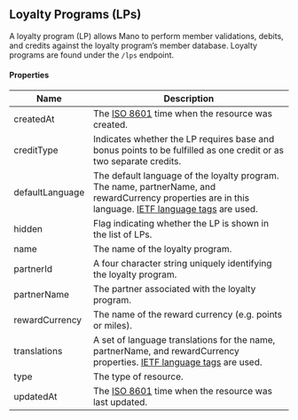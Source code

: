 ## Loyalty Programs (LPs)

A loyalty program (LP) allows Mano to perform member validations, debits, and credits against the loyalty program’s member database. Loyalty programs are found under the `/lps` endpoint.

#### Properties

<table>
    <thead>
        <tr>
            <th>Name</th>
            <th>Description</th>
        </tr>
    </thead>
    <tbody>
        <tr>
            <td>createdAt</td>
            <td>The <a href="http://en.wikipedia.org/wiki/ISO_8601">ISO 8601</a> time when the resource was created.</td>
        </tr>
        <tr>
            <td>creditType</td>
            <td>Indicates whether the LP requires base and bonus points to be fulfilled as one credit or as two separate credits.</td>
        </tr>
        <tr>
            <td>defaultLanguage</td>
            <td>The default language of the loyalty program. The name, partnerName, and rewardCurrency properties are in this language. <a href="http://en.wikipedia.org/wiki/IETF_language_tag">IETF language tags</a> are used.</td>
        </tr>
        <tr>
            <td>hidden</td>
            <td>Flag indicating whether the LP is shown in the list of LPs.</td>
        </tr>
        <tr>
            <td>name</td>
            <td>The name of the loyalty program.</td>
        </tr>
        <tr>
            <td>partnerId</td>
            <td>A four character string uniquely identifying the loyalty program.</td>
        </tr>
        <tr>
            <td>partnerName</td>
            <td>The partner associated with the loyalty program.</td>
        </tr>
        <tr>
            <td>rewardCurrency</td>
            <td>The name of the reward currency (e.g. points or miles).</td>
        </tr>
        <tr>
            <td>translations</td>
            <td>A set of language translations for the name, partnerName, and rewardCurrency properties. <a href="http://en.wikipedia.org/wiki/IETF_language_tag">IETF language tags</a> are used.</td>
        </tr>
        <tr>
            <td>type</td>
            <td>The type of resource.</td>
        </tr>
        <tr>
            <td>updatedAt</td>
            <td>The <a href="http://en.wikipedia.org/wiki/ISO_8601">ISO 8601</a> time when the resource was last updated.</td>
        </tr>
    </tbody>
</table>














